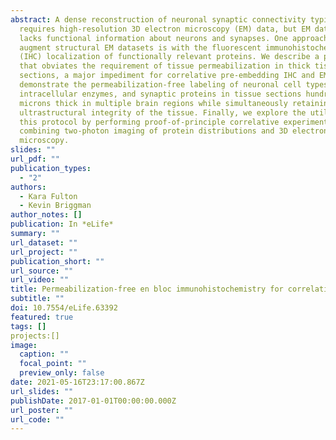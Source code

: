 ```yaml
---
abstract: A dense reconstruction of neuronal synaptic connectivity typically
  requires high-resolution 3D electron microscopy (EM) data, but EM data alone
  lacks functional information about neurons and synapses. One approach to
  augment structural EM datasets is with the fluorescent immunohistochemical
  (IHC) localization of functionally relevant proteins. We describe a protocol
  that obviates the requirement of tissue permeabilization in thick tissue
  sections, a major impediment for correlative pre-embedding IHC and EM. We
  demonstrate the permeabilization-free labeling of neuronal cell types,
  intracellular enzymes, and synaptic proteins in tissue sections hundreds of
  microns thick in multiple brain regions while simultaneously retaining the
  ultrastructural integrity of the tissue. Finally, we explore the utility of
  this protocol by performing proof-of-principle correlative experiments
  combining two-photon imaging of protein distributions and 3D electron
  microscopy.
slides: ""
url_pdf: ""
publication_types:
  - "2"
authors:
  - Kara Fulton
  - Kevin Briggman
author_notes: []
publication: In *eLife*
summary: ""
url_dataset: ""
url_project: ""
publication_short: ""
url_source: ""
url_video: ""
title: Permeabilization-free en bloc immunohistochemistry for correlative microscopy
subtitle: ""
doi: 10.7554/eLife.63392
featured: true
tags: []
projects:[]
image:
  caption: ""
  focal_point: ""
  preview_only: false
date: 2021-05-16T23:17:00.867Z
url_slides: ""
publishDate: 2017-01-01T00:00:00.000Z
url_poster: ""
url_code: ""
---
```

